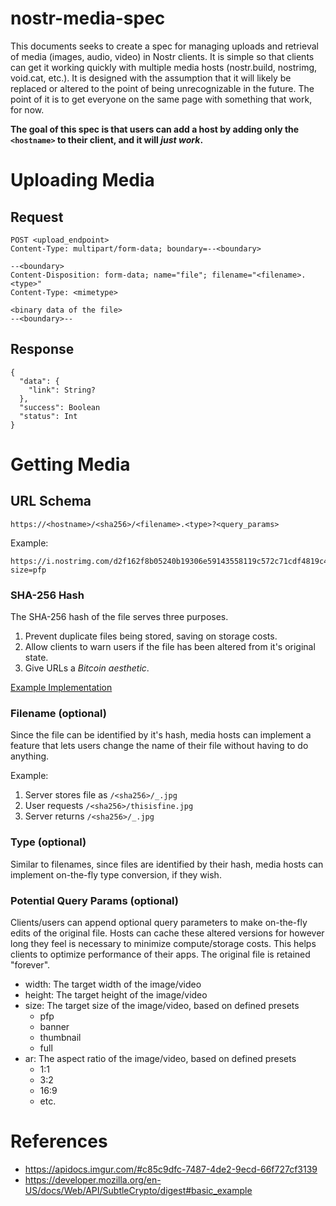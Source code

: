 # nostr-media-spec

This documents seeks to create a spec for managing uploads and retrieval of media (images, audio, video) in Nostr clients. It is simple so that clients can get it working quickly with multiple media hosts (nostr.build, nostrimg, void.cat, etc.). It is designed with the assumption that it will likely be replaced or altered to the point of being unrecognizable in the future. The point of it is to get everyone on the same page with something that work, for now.

**The goal of this spec is that users can add a host by adding only the `<hostname>` to their client, and it will *just work*.**

# Uploading Media

## Request

```
POST <upload_endpoint>
Content-Type: multipart/form-data; boundary=--<boundary>

--<boundary>
Content-Disposition: form-data; name="file"; filename="<filename>.<type>"
Content-Type: <mimetype>

<binary data of the file>
--<boundary>--
```

## Response

```
{
  "data": {
    "link": String?
  },
  "success": Boolean
  "status": Int
}
```

# Getting Media

## URL Schema

```
https://<hostname>/<sha256>/<filename>.<type>?<query_params>
```
Example:
```
https://i.nostrimg.com/d2f162f8b05240b19306e59143558119c572c71cdf4819c48193a5b79842b8fc/image.jpg?size=pfp
```

### SHA-256 Hash

The SHA-256 hash of the file serves three purposes.
1. Prevent duplicate files being stored, saving on storage costs.
2. Allow clients to warn users if the file has been altered from it's original state.
3. Give URLs a *Bitcoin aesthetic*.

[Example Implementation](https://codepen.io/dulldrums/pen/RqVrRr)

### Filename (optional)

Since the file can be identified by it's hash, media hosts can implement a feature that lets users change the name of their file without having to do anything.

Example:
1. Server stores file as `/<sha256>/_.jpg`
2. User requests `/<sha256>/thisisfine.jpg`
3. Server returns `/<sha256>/_.jpg`

### Type (optional)

Similar to filenames, since files are identified by their hash, media hosts can implement on-the-fly type conversion, if they wish.

### Potential Query Params (optional)

Clients/users can append optional query parameters to make on-the-fly edits of the original file. Hosts can cache these altered versions for however long they feel is necessary to minimize compute/storage costs. This helps clients to optimize performance of their apps. The original file is retained "forever".

- width: The target width of the image/video
- height: The target height of the image/video
- size: The target size of the image/video, based on defined presets
  - pfp
  - banner
  - thumbnail
  - full
- ar: The aspect ratio of the image/video, based on defined presets
  - 1:1
  - 3:2
  - 16:9
  - etc.

# References

- https://apidocs.imgur.com/#c85c9dfc-7487-4de2-9ecd-66f727cf3139
- https://developer.mozilla.org/en-US/docs/Web/API/SubtleCrypto/digest#basic_example
